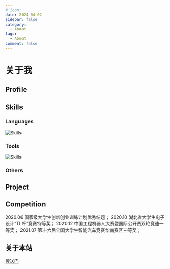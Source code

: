 ```yaml
---
# icon: 
date: 2024-04-02
sidebar: false
category:
  - About
tags:
  - About
comment: false
---
```

# 关于我

## Profile

## Skills

### Languages

<img src="https://skillicons.dev/icons?i=c,cpp,python,md,matlab,bash,&theme=dark&&perline=10" alt="Skills"/>

### Tools

<img src="https://skillicons.dev/icons?i=vscode,pycharm,clion,git,docker,linux,ubuntu,github,pytorch,anaconda,ros,opencv,cmake,vim,neovim,obsidian,nodejs,npm,pnpm,vue&theme=dark&&perline=10" alt="Skills"/>

### Others

## Project



## Competition

2020.06 国家级大学生创新创业训练计划优秀结题；
2020.10 湖北省大学生电子设计“TI 杯”竞赛特等奖；
2020.12 中国工程机器人大赛暨国际公开赛双轮竞速一等奖；
2021.07 第十六届全国大学生智能汽车竞赛华南赛区三等奖；

## 关于本站

[传送门](/about)

